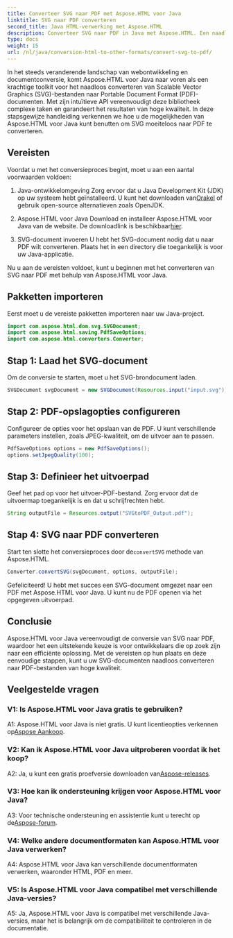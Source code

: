 ```yaml
---
title: Converteer SVG naar PDF met Aspose.HTML voor Java
linktitle: SVG naar PDF converteren
second_title: Java HTML-verwerking met Aspose.HTML
description: Converteer SVG naar PDF in Java met Aspose.HTML. Een naadloze oplossing voor hoogwaardige documentconversie.
type: docs
weight: 15
url: /nl/java/conversion-html-to-other-formats/convert-svg-to-pdf/
---
```


In het steeds veranderende landschap van webontwikkeling en documentconversie, komt Aspose.HTML voor Java naar voren als een krachtige toolkit voor het naadloos converteren van Scalable Vector Graphics (SVG)-bestanden naar Portable Document Format (PDF)-documenten. Met zijn intuïtieve API vereenvoudigt deze bibliotheek complexe taken en garandeert het resultaten van hoge kwaliteit. In deze stapsgewijze handleiding verkennen we hoe u de mogelijkheden van Aspose.HTML voor Java kunt benutten om SVG moeiteloos naar PDF te converteren.

## Vereisten

Voordat u met het conversieproces begint, moet u aan een aantal voorwaarden voldoen:

1. Java-ontwikkelomgeving
 Zorg ervoor dat u Java Development Kit (JDK) op uw systeem hebt geïnstalleerd. U kunt het downloaden van[Orakel](https://www.oracle.com/java/technologies/javase-downloads.html) of gebruik open-source alternatieven zoals OpenJDK.

2. Aspose.HTML voor Java
 Download en installeer Aspose.HTML voor Java van de website. De downloadlink is beschikbaar[hier](https://releases.aspose.com/html/java/).

3. SVG-document invoeren
U hebt het SVG-document nodig dat u naar PDF wilt converteren. Plaats het in een directory die toegankelijk is voor uw Java-applicatie.

Nu u aan de vereisten voldoet, kunt u beginnen met het converteren van SVG naar PDF met behulp van Aspose.HTML voor Java.

## Pakketten importeren

Eerst moet u de vereiste pakketten importeren naar uw Java-project.

```java
import com.aspose.html.dom.svg.SVGDocument;
import com.aspose.html.saving.PdfSaveOptions;
import com.aspose.html.converters.Converter;
```

## Stap 1: Laad het SVG-document

Om de conversie te starten, moet u het SVG-brondocument laden.

```java
SVGDocument svgDocument = new SVGDocument(Resources.input("input.svg"));
```

## Stap 2: PDF-opslagopties configureren

Configureer de opties voor het opslaan van de PDF. U kunt verschillende parameters instellen, zoals JPEG-kwaliteit, om de uitvoer aan te passen.

```java
PdfSaveOptions options = new PdfSaveOptions();
options.setJpegQuality(100);
```

## Stap 3: Definieer het uitvoerpad

Geef het pad op voor het uitvoer-PDF-bestand. Zorg ervoor dat de uitvoermap toegankelijk is en dat u schrijfrechten hebt.

```java
String outputFile = Resources.output("SVGtoPDF_Output.pdf");
```

## Stap 4: SVG naar PDF converteren

 Start ten slotte het conversieproces door de`convertSVG` methode van Aspose.HTML.

```java
Converter.convertSVG(svgDocument, options, outputFile);
```

Gefeliciteerd! U hebt met succes een SVG-document omgezet naar een PDF met Aspose.HTML voor Java. U kunt nu de PDF openen via het opgegeven uitvoerpad.

## Conclusie

Aspose.HTML voor Java vereenvoudigt de conversie van SVG naar PDF, waardoor het een uitstekende keuze is voor ontwikkelaars die op zoek zijn naar een efficiënte oplossing. Met de vereisten op hun plaats en deze eenvoudige stappen, kunt u uw SVG-documenten naadloos converteren naar PDF-bestanden van hoge kwaliteit.

## Veelgestelde vragen

### V1: Is Aspose.HTML voor Java gratis te gebruiken?

 A1: Aspose.HTML voor Java is niet gratis. U kunt licentieopties verkennen op[Aspose Aankoop](https://purchase.aspose.com/buy).

### V2: Kan ik Aspose.HTML voor Java uitproberen voordat ik het koop?

 A2: Ja, u kunt een gratis proefversie downloaden van[Aspose-releases](https://releases.aspose.com/html/java).

### V3: Hoe kan ik ondersteuning krijgen voor Aspose.HTML voor Java?

 A3: Voor technische ondersteuning en assistentie kunt u terecht op de[Aspose-forum](https://forum.aspose.com/).

### V4: Welke andere documentformaten kan Aspose.HTML voor Java verwerken?

A4: Aspose.HTML voor Java kan verschillende documentformaten verwerken, waaronder HTML, PDF en meer.

### V5: Is Aspose.HTML voor Java compatibel met verschillende Java-versies?

A5: Ja, Aspose.HTML voor Java is compatibel met verschillende Java-versies, maar het is belangrijk om de compatibiliteit te controleren in de documentatie.